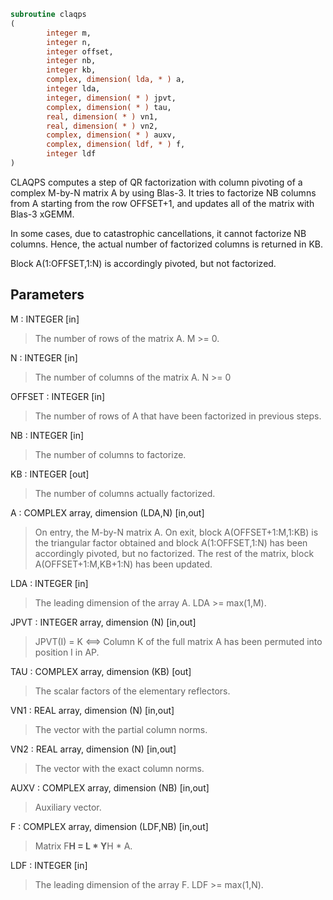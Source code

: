 ```fortran
subroutine claqps
(
        integer m,
        integer n,
        integer offset,
        integer nb,
        integer kb,
        complex, dimension( lda, * ) a,
        integer lda,
        integer, dimension( * ) jpvt,
        complex, dimension( * ) tau,
        real, dimension( * ) vn1,
        real, dimension( * ) vn2,
        complex, dimension( * ) auxv,
        complex, dimension( ldf, * ) f,
        integer ldf
)
```

CLAQPS computes a step of QR factorization with column pivoting
of a complex M-by-N matrix A by using Blas-3.  It tries to factorize
NB columns from A starting from the row OFFSET+1, and updates all
of the matrix with Blas-3 xGEMM.

In some cases, due to catastrophic cancellations, it cannot
factorize NB columns.  Hence, the actual number of factorized
columns is returned in KB.

Block A(1:OFFSET,1:N) is accordingly pivoted, but not factorized.

## Parameters
M : INTEGER [in]
> The number of rows of the matrix A. M >= 0.

N : INTEGER [in]
> The number of columns of the matrix A. N >= 0

OFFSET : INTEGER [in]
> The number of rows of A that have been factorized in
> previous steps.

NB : INTEGER [in]
> The number of columns to factorize.

KB : INTEGER [out]
> The number of columns actually factorized.

A : COMPLEX array, dimension (LDA,N) [in,out]
> On entry, the M-by-N matrix A.
> On exit, block A(OFFSET+1:M,1:KB) is the triangular
> factor obtained and block A(1:OFFSET,1:N) has been
> accordingly pivoted, but no factorized.
> The rest of the matrix, block A(OFFSET+1:M,KB+1:N) has
> been updated.

LDA : INTEGER [in]
> The leading dimension of the array A. LDA >= max(1,M).

JPVT : INTEGER array, dimension (N) [in,out]
> JPVT(I) = K <==> Column K of the full matrix A has been
> permuted into position I in AP.

TAU : COMPLEX array, dimension (KB) [out]
> The scalar factors of the elementary reflectors.

VN1 : REAL array, dimension (N) [in,out]
> The vector with the partial column norms.

VN2 : REAL array, dimension (N) [in,out]
> The vector with the exact column norms.

AUXV : COMPLEX array, dimension (NB) [in,out]
> Auxiliary vector.

F : COMPLEX array, dimension (LDF,NB) [in,out]
> Matrix  F**H = L * Y**H * A.

LDF : INTEGER [in]
> The leading dimension of the array F. LDF >= max(1,N).
